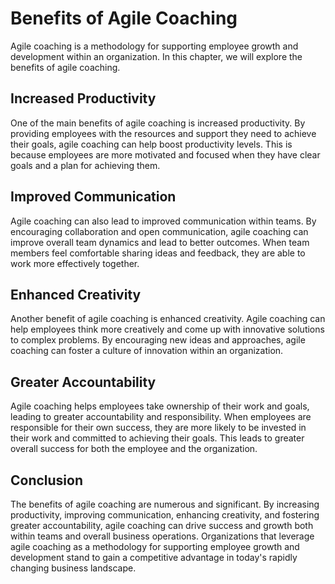 # Benefits of Agile Coaching

Agile coaching is a methodology for supporting employee growth and development within an organization. In this chapter, we will explore the benefits of agile coaching.

Increased Productivity
----------------------

One of the main benefits of agile coaching is increased productivity. By providing employees with the resources and support they need to achieve their goals, agile coaching can help boost productivity levels. This is because employees are more motivated and focused when they have clear goals and a plan for achieving them.

Improved Communication
----------------------

Agile coaching can also lead to improved communication within teams. By encouraging collaboration and open communication, agile coaching can improve overall team dynamics and lead to better outcomes. When team members feel comfortable sharing ideas and feedback, they are able to work more effectively together.

Enhanced Creativity
-------------------

Another benefit of agile coaching is enhanced creativity. Agile coaching can help employees think more creatively and come up with innovative solutions to complex problems. By encouraging new ideas and approaches, agile coaching can foster a culture of innovation within an organization.

Greater Accountability
----------------------

Agile coaching helps employees take ownership of their work and goals, leading to greater accountability and responsibility. When employees are responsible for their own success, they are more likely to be invested in their work and committed to achieving their goals. This leads to greater overall success for both the employee and the organization.

Conclusion
----------

The benefits of agile coaching are numerous and significant. By increasing productivity, improving communication, enhancing creativity, and fostering greater accountability, agile coaching can drive success and growth both within teams and overall business operations. Organizations that leverage agile coaching as a methodology for supporting employee growth and development stand to gain a competitive advantage in today's rapidly changing business landscape.
